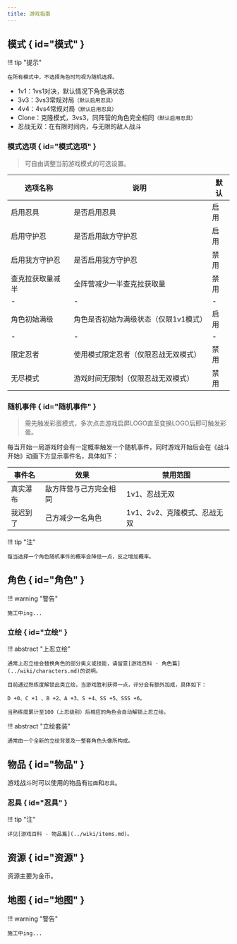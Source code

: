 ```yaml
---
title: 游戏指南
---
```


## 模式 { id="模式" }

!!! tip "提示"

    在所有模式中，不选择角色时均视为随机选择。

- 1v1：1vs1对决，默认情况下角色满状态
- 3v3：3vs3常规对局`（默认启用忍具）`
- 4v4：4vs4常规对局`（默认启用忍具）`
- Clone：克隆模式，3vs3，同阵营的角色完全相同`（默认启用忍具）`
- 忍战无双：在有限时间内，与无限的敌人战斗

### 模式选项 { id="模式选项" }

> 可自由调整当前游戏模式的可选设置。

| 选项名称         | 说明                                  | 默认 |
| ---------------- | ------------------------------------- | ---- |
| 启用忍具         | 是否启用忍具                          | 启用 |
| 启用守护忍       | 是否启用敌方守护忍                    | 启用 |
| 启用我方守护忍   | 是否启用我方守护忍                    | 禁用 |
| 查克拉获取量减半 | 全阵营减少一半查克拉获取量            | 禁用 |
| -                | -                                     | -    |
| 角色初始满级     | 角色是否初始为满级状态（仅限1v1模式） | 启用 |
| -                | -                                     | -    |
| 限定忍者         | 使用模式限定忍者（仅限忍战无双模式）  | 禁用 |
| 无尽模式         | 游戏时间无限制（仅限忍战无双模式）    | 禁用 |

### 随机事件 { id="随机事件" }

> 需先触发彩蛋模式，多次点击游戏启屏LOGO直至变换LOGO后即可触发彩蛋。

每当开始一局游戏时会有一定概率触发一个随机事件，同时游戏开始后会在《战斗开始》动画下方显示事件名，具体如下：

| 事件名   | 效果                   | 禁用范围                     |
| -------- | ---------------------- | ---------------------------- |
| 真实瀑布 | 敌方阵营与己方完全相同 | 1v1、忍战无双                |
| 我迟到了 | 己方减少一名角色       | 1v1、2v2、克隆模式、忍战无双 |

!!! tip "注"

    每当选择一个角色随机事件的概率会降低一点，反之增加概率。

## 角色 { id="角色" }

!!! warning "警告"

    施工中ing...

### 立绘 { id="立绘" }

!!! abstract "上忍立绘"

    通常上忍立绘会替换角色的部分奥义或技能，请留意[游戏百科 - 角色篇](../wiki/characters.md)的说明。

    目前通过熟练度解锁此类立绘，当游戏胜利获得一点，评分会有额外加成，具体如下：

    D +0、C +1 、B +2、A +3、S +4、SS +5、SSS +6。

    当熟练度累计至100（上忍级别）后相应的角色会自动解锁上忍立绘。

!!! abstract "立绘套装"

    通常由一个全新的立绘背景及一整套角色头像所构成。

## 物品 { id="物品" }

游戏战斗时可以使用的物品有`拉面`和`忍具`。

### 忍具 { id="忍具" }

!!! tip "注"

    详见[游戏百科 - 物品篇](../wiki/items.md)。

## 资源 { id="资源" }

资源主要为金币。

## 地图 { id="地图" }

!!! warning "警告"

    施工中ing...
